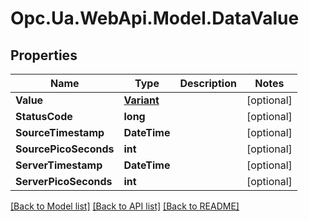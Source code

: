 # Opc.Ua.WebApi.Model.DataValue

## Properties

Name | Type | Description | Notes
------------ | ------------- | ------------- | -------------
**Value** | [**Variant**](Variant.md) |  | [optional] 
**StatusCode** | **long** |  | [optional] 
**SourceTimestamp** | **DateTime** |  | [optional] 
**SourcePicoSeconds** | **int** |  | [optional] 
**ServerTimestamp** | **DateTime** |  | [optional] 
**ServerPicoSeconds** | **int** |  | [optional] 

[[Back to Model list]](../README.md#documentation-for-models) [[Back to API list]](../README.md#documentation-for-api-endpoints) [[Back to README]](../README.md)

